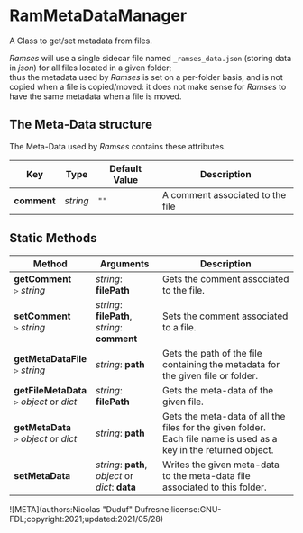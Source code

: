 # RamMetaDataManager

A Class to get/set metadata from files.

*Ramses* will use a single sidecar file named `_ramses_data.json` (storing data in *json*) for all files located in a given folder;  
thus the metadata used by *Ramses* is set on a per-folder basis, and is not copied when a file is copied/moved: it does not make sense for *Ramses* to have the same metadata when a file is moved.

## The Meta-Data structure

The Meta-Data used by *Ramses* contains these attributes.

| Key | Type | Default Value | Description |
| --- | --- | --- | --- |
| **comment** | *string* | `""` | A comment associated to the file |

## Static Methods

| Method | Arguments | Description |
| --- | --- | --- |
| **getComment**<br />▹ *string* | *string*: **filePath** | Gets the comment associated to the file. |
| **setComment**<br />▹ *string* | *string*: **filePath**,<br />*string*: **comment** | Sets the comment associated to a file. |
| **getMetaDataFile**<br />▹ *string* | *string*: **path** | Gets the path of the file containing the metadata for the given file or folder. |
| **getFileMetaData**<br />▹ *object* or *dict* | *string*: **filePath** | Gets the meta-data of the given file. |
| **getMetaData**<br />▹ *object* or *dict* | *string*: **path** | Gets the meta-data of all the files for the given folder.<br />Each file name is used as a key in the returned object. |
| **setMetaData**<br /> | *string*: **path**,<br />*object* or *dict*: **data** | Writes the given meta-data to the meta-data file associated to this folder. |

![META](authors:Nicolas "Duduf" Dufresne;license:GNU-FDL;copyright:2021;updated:2021/05/28)
